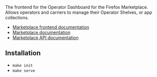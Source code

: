 The frontend for the Operator Dashboard for the Firefox Marketplace. Allows
operators and carriers to manage their Operator Shelves, or app collections.

- [Marketplace frontend documentation](https://marketplace-frontend.readthedocs.org)
- [Marketplace documentation](https://marketplace.readthedocs.org)
- [Marketplace API documentation](https://firefox-marketplace-api.readthedocs.org)

## Installation

- ```make init```
- ```make serve```
